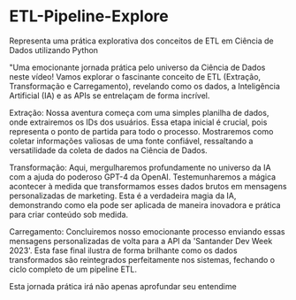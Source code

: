 # ETL-Pipeline-Explore
Representa uma prática explorativa dos conceitos de ETL em Ciência de Dados utilizando Python

"Uma emocionante jornada prática pelo universo da Ciência de Dados neste vídeo! Vamos explorar o fascinante conceito de ETL (Extração, Transformação e Carregamento), revelando como os dados, a Inteligência Artificial (IA) e as APIs se entrelaçam de forma incrível.

Extração: Nossa aventura começa com uma simples planilha de dados, onde extrairemos os IDs dos usuários. Essa etapa inicial é crucial, pois representa o ponto de partida para todo o processo. Mostraremos como coletar informações valiosas de uma fonte confiável, ressaltando a versatilidade da coleta de dados na Ciência de Dados.

Transformação: Aqui, mergulharemos profundamente no universo da IA com a ajuda do poderoso GPT-4 da OpenAI. Testemunharemos a mágica acontecer à medida que transformamos esses dados brutos em mensagens personalizadas de marketing. Esta é a verdadeira magia da IA, demonstrando como ela pode ser aplicada de maneira inovadora e prática para criar conteúdo sob medida.

Carregamento: Concluiremos nosso emocionante processo enviando essas mensagens personalizadas de volta para a API da 'Santander Dev Week 2023'. Esta fase final ilustra de forma brilhante como os dados transformados são reintegrados perfeitamente nos sistemas, fechando o ciclo completo de um pipeline ETL.

Esta jornada prática irá não apenas aprofundar seu entendime
